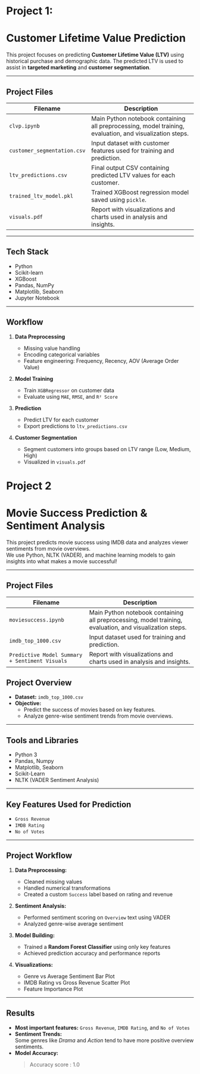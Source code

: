 # Project 1:
# Customer Lifetime Value Prediction

This project focuses on predicting **Customer Lifetime Value (LTV)** using historical purchase and demographic data. The predicted LTV is used to assist in **targeted marketing** and **customer segmentation**.

---

## Project Files

| Filename                | Description |
|------------------------|-------------|
| `clvp.ipynb`            | Main Python notebook containing all preprocessing, model training, evaluation, and visualization steps. |
| `customer_segmentation.csv` | Input dataset with customer features used for training and prediction. |
| `ltv_predictions.csv`   | Final output CSV containing predicted LTV values for each customer. |
| `trained_ltv_model.pkl` | Trained XGBoost regression model saved using `pickle`. |
| `visuals.pdf`           | Report with visualizations and charts used in analysis and insights. |

---

## Tech Stack

- Python
- Scikit-learn
- XGBoost
- Pandas, NumPy
- Matplotlib, Seaborn
- Jupyter Notebook

---

## Workflow

1. **Data Preprocessing**  
   - Missing value handling  
   - Encoding categorical variables  
   - Feature engineering: Frequency, Recency, AOV (Average Order Value)

2. **Model Training**  
   - Train `XGBRegressor` on customer data  
   - Evaluate using `MAE`, `RMSE`, and `R² Score`

3. **Prediction**  
   - Predict LTV for each customer  
   - Export predictions to `ltv_predictions.csv`

4. **Customer Segmentation**  
   - Segment customers into groups based on LTV range (Low, Medium, High)  
   - Visualized in `visuals.pdf`

# Project 2
# Movie Success Prediction & Sentiment Analysis

This project predicts movie success using IMDB data and analyzes viewer sentiments from movie overviews.  
We use Python, NLTK (VADER), and machine learning models to gain insights into what makes a movie successful!

---
## Project Files

| Filename                | Description |
|------------------------|------------------------|
| `moviesuccess.ipynb`|  Main Python notebook containing all preprocessing, model training, evaluation, and visualization steps. |
| `imdb_top_1000.csv` |  Input dataset used for training and prediction. |
| `Predictive Model Summary + Sentiment Visuals`   |Report with visualizations and charts used in analysis and insights. |
 


## Project Overview

- **Dataset:** `imdb_top_1000.csv`
- **Objective:**  
  - Predict the success of movies based on key features.
  - Analyze genre-wise sentiment trends from movie overviews.

---

##  Tools and Libraries

- Python 3
- Pandas, Numpy
- Matplotlib, Seaborn
- Scikit-Learn
- NLTK (VADER Sentiment Analysis)

---

## Key Features Used for Prediction

- `Gross Revenue`
- `IMDB Rating`
- `No of Votes`

---

## Project Workflow

1. **Data Preprocessing:**  
   - Cleaned missing values
   - Handled numerical transformations
   - Created a custom `Success` label based on rating and revenue

2. **Sentiment Analysis:**  
   - Performed sentiment scoring on `Overview` text using VADER
   - Analyzed genre-wise average sentiment

3. **Model Building:**  
   - Trained a **Random Forest Classifier** using only key features
   - Achieved prediction accuracy and performance reports

4. **Visualizations:**  
   - Genre vs Average Sentiment Bar Plot
   - IMDB Rating vs Gross Revenue Scatter Plot
   - Feature Importance Plot

---

## Results

- **Most important features:** `Gross Revenue`, `IMDB Rating`, and `No of Votes`
- **Sentiment Trends:**  
  Some genres like *Drama* and *Action* tend to have more positive overview sentiments.
- **Model Accuracy:**  
  > Accuracy score : 1.0
